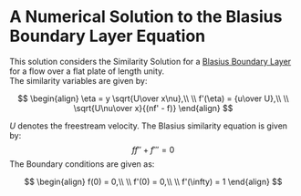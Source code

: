 # A Numerical Solution to the Blasius Boundary Layer Equation

This solution considers the Similarity Solution for a [Blasius Boundary Layer](https://en.wikipedia.org/wiki/Blasius_boundary_layer)
for a flow over a flat plate of length unity.\
The similarity variables are given by:

$$
\begin{align}
    \eta = y \sqrt{U\over x\nu},\\
    \\
    f'(\eta) = {u\over U},\\
    \\
    \sqrt{U\nu\over x}{(nf' - f)}
\end{align}
$$

$U$ denotes the freestream velocity.
The Blasius similarity equation is given by:
$$ff'' + f''' = 0$$
The Boundary conditions are given as:

$$
\begin{align}
    f(0) = 0,\\
    \\
    f'(0) = 0,\\
    \\
    f'(\infty) = 1
\end{align}
$$
